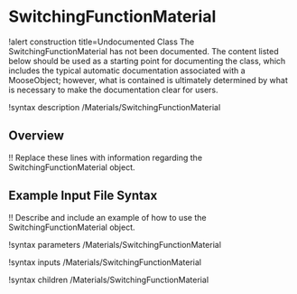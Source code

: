 # SwitchingFunctionMaterial

!alert construction title=Undocumented Class
The SwitchingFunctionMaterial has not been documented. The content listed below should be used as a starting point for
documenting the class, which includes the typical automatic documentation associated with a
MooseObject; however, what is contained is ultimately determined by what is necessary to make the
documentation clear for users.

!syntax description /Materials/SwitchingFunctionMaterial

## Overview

!! Replace these lines with information regarding the SwitchingFunctionMaterial object.

## Example Input File Syntax

!! Describe and include an example of how to use the SwitchingFunctionMaterial object.

!syntax parameters /Materials/SwitchingFunctionMaterial

!syntax inputs /Materials/SwitchingFunctionMaterial

!syntax children /Materials/SwitchingFunctionMaterial
